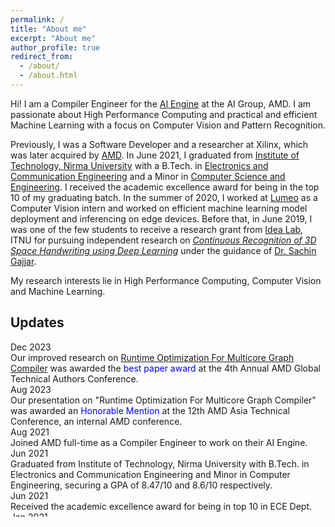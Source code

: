 ```yaml
---
permalink: /
title: "About me"
excerpt: "About me"
author_profile: true
redirect_from: 
  - /about/
  - /about.html
---
```


Hi! I am a Compiler Engineer for the [AI Engine](https://www.xilinx.com/products/technology/ai-engine.html) at the AI Group, AMD. I am passionate about High Performance Computing and practical and efficient Machine Learning with a focus on Computer Vision and Pattern Recognition.

Previously, I was a Software Developer and a researcher at Xilinx, which was later acquired by [AMD](https://www.amd.com/en.html). In June 2021, I graduated from [Institute of Technology, Nirma University](https://technology.nirmauni.ac.in/) with a B.Tech. in [Electronics and Communication Engineering](https://ec.nirmauni.ac.in/) and a Minor in [Computer Science and Engineering](https://cse.nirmauni.ac.in/). I received the academic excellence award for being in the top 10 of my graduating batch. In the summer of 2020, I worked at [Lumeo](https://lumeo.com/) as a Computer Vision intern and worked on efficient machine learning model deployment and inferencing on edge devices. Before that, in June 2019, I was one of the few students to receive a research grant from [Idea Lab](https://technology.nirmauni.ac.in/technology-research/theme/idea-lab), ITNU for pursuing independent research on [*Continuous Recognition of 3D Space Handwriting using Deep Learning*](https://link.springer.com/chapter/10.1007/978-981-33-4543-0_73) under the guidance of [Dr. Sachin Gajjar](https://technology.nirmauni.ac.in/author/sachin/).

My research interests lie in High Performance Computing, Computer Vision and Machine Learning.

<!-- Resume: []()
Email: [](mailto:) -->

Updates
------
<section id="updates" class="home-section ">
  <div class="container ">
  <div class="col-xs-12 col-md-12" style="height: 280px; margin: 0em; overflow-y: auto;">
    <div class="col-xs-12 col-md-12" style="height: 280px; margin: 0em; overflow-y: auto;">
      <!-- GTAC acceptance -->
      <div class="row">
      <div class="col-xs-4 col-md-3 update-dates">Dec 2023</div>
        <div class="col">Our improved research on <a href="https://scholar.google.com/citations?view_op=view_citation&hl=en&user=1QRiTWEAAAAJ&citation_for_view=1QRiTWEAAAAJ:d1gkVwhDpl0C">Runtime Optimization For Multicore Graph Compiler</a> was awarded the <span style="color:blue;">best paper award</span> at the 4th Annual AMD Global Technical Authors Conference.</div>
      </div>
      <!-- AATC acceptance -->
      <div class="row">
      <div class="col-xs-4 col-md-3 update-dates">Aug 2023</div>
        <div class="col">Our presentation on "Runtime Optimization For Multicore Graph Compiler" was awarded an <span style="color:blue;">Honorable Mention</span> at the 12th AMD Asia Technical Conference, an internal AMD conference.</div>
      </div>
      <!-- AMD full time -->
      <div class="row">
      <div class="col-xs-4 col-md-3 update-dates">Aug 2021</div>
        <div class="col">Joined AMD full-time as a Compiler Engineer to work on their AI Engine.</div>
      </div>
      <!-- Graduation -->
      <div class="row">
        <div class="col-xs-4 col-md-3 update-dates">Jun 2021</div>
        <div class="col">Graduated from Institute of Technology, Nirma University with B.Tech. in Electronics and Communication Engineering and Minor in Computer Engineering, securing a GPA of 8.47/10 and 8.6/10 respectively.</div>
      </div>
      <!-- -- -->
      <div class="row">
      <div class="col-xs-4 col-md-3 update-dates">Jun 2021</div>
        <div class="col"> Received the academic excellence award for being in top 10 in ECE Dept.</div>
      </div>
      <!-- Xilinx Internship -->
      <div class="row">
      <div class="col-xs-4 col-md-3 update-dates">Jan 2021</div>
        <div class="col">Started internship at Xilinx (now AMD).</div>
      </div>
      <!-- ICICSE acceptance -->
      <div class="row">
      <div class="col-xs-4 col-md-3 update-dates">Aug 2020</div>
        <div class="col"> Our paper on <a href="https://link.springer.com/chapter/10.1007/978-981-33-4543-0_73">Continuous Recognition of 3D Space Handwriting using Deep Learning</a> was accepted at 8th International Conference on Innovations in Computer Science and Engineering, 2020.</div>
      </div>
      <!-- Lumeo Internship -->
      <div class="row">
        <div class="col-xs-4 col-md-3 update-dates">Jun 2020</div>
        <div class="col">Started internship at Lumeo under CEO and Co-founder, Mr. Devarshi Shah</div>
      </div>
      <!-- Idea Lab -->
      <div class="row">
        <div class="col-xs-4 col-md-3 update-dates">Jun 2019</div>
        <div class="col">Started working as a student researcher at <a href="https://technology.nirmauni.ac.in/technology-research/theme/idea-lab">Idea Lab</a>, ITNU.</div>
      </div>
    </div>
  </div>
  </div>
</section>
